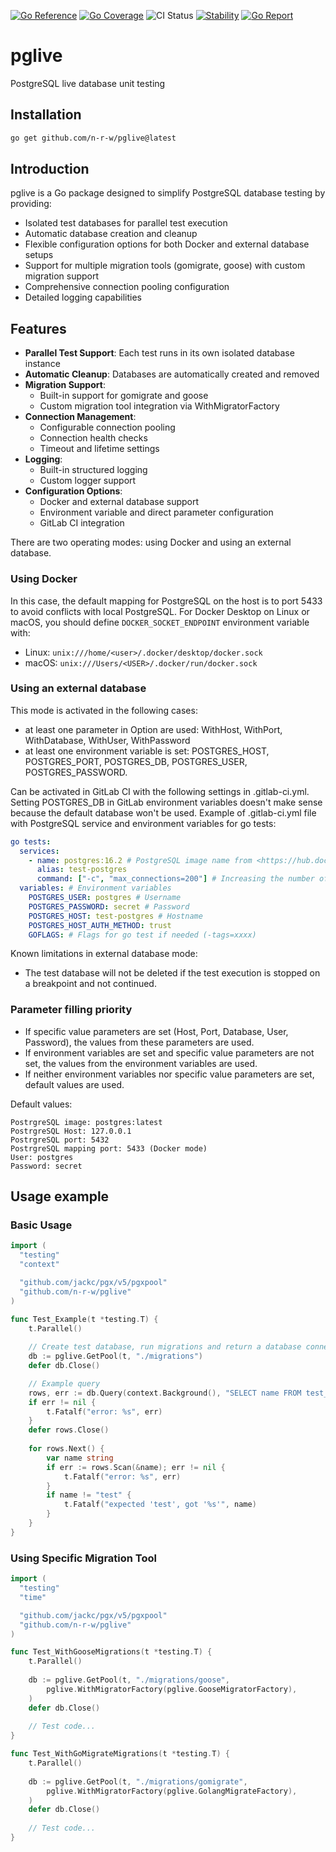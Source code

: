 [![Go Reference](https://pkg.go.dev/badge/github.com/n-r-w/pglive.svg)](https://pkg.go.dev/github.com/n-r-w/pglive)
[![Go Coverage](https://github.com/n-r-w/pglive/wiki/coverage.svg)](https://raw.githack.com/wiki/n-r-w/pglive/coverage.html)
![CI Status](https://github.com/n-r-w/pglive/actions/workflows/go.yml/badge.svg)
[![Stability](http://badges.github.io/stability-badges/dist/stable.svg)](http://github.com/badges/stability-badges)
[![Go Report](https://goreportcard.com/badge/github.com/n-r-w/pglive?v=6b996d51d6235dbae980d0120d11be6ffd65851f)](https://goreportcard.com/badge/github.com/n-r-w/pglive)

# pglive

PostgreSQL live database unit testing

## Installation

```bash
go get github.com/n-r-w/pglive@latest
```

## Introduction

pglive is a Go package designed to simplify PostgreSQL database testing by providing:

- Isolated test databases for parallel test execution
- Automatic database creation and cleanup
- Flexible configuration options for both Docker and external database setups
- Support for multiple migration tools (gomigrate, goose) with custom migration support
- Comprehensive connection pooling configuration
- Detailed logging capabilities

## Features

- **Parallel Test Support**: Each test runs in its own isolated database instance
- **Automatic Cleanup**: Databases are automatically created and removed
- **Migration Support**:
  - Built-in support for gomigrate and goose
  - Custom migration tool integration via WithMigratorFactory
- **Connection Management**:
  - Configurable connection pooling
  - Connection health checks
  - Timeout and lifetime settings
- **Logging**:
  - Built-in structured logging
  - Custom logger support
- **Configuration Options**:
  - Docker and external database support
  - Environment variable and direct parameter configuration
  - GitLab CI integration

There are two operating modes: using Docker and using an external database.

### Using Docker

In this case, the default mapping for PostgreSQL on the host is to port 5433 to avoid conflicts with local PostgreSQL.
For Docker Desktop on Linux or macOS, you should define `DOCKER_SOCKET_ENDPOINT` environment variable with:

- Linux: `unix:///home/<user>/.docker/desktop/docker.sock`
- macOS: `unix:///Users/<USER>/.docker/run/docker.sock`

### Using an external database

This mode is activated in the following cases:

- at least one parameter in Option are used: WithHost, WithPort, WithDatabase, WithUser, WithPassword
- at least one environment variable is set: POSTGRES_HOST, POSTGRES_PORT, POSTGRES_DB, POSTGRES_USER, POSTGRES_PASSWORD.

Can be activated in GitLab CI with the following settings in .gitlab-ci.yml. Setting POSTGRES_DB in GitLab environment variables doesn't make sense because the default database won't be used. Example of .gitlab-ci.yml file with PostgreSQL service and environment variables for go tests:

```yaml
go tests:
  services:
    - name: postgres:16.2 # PostgreSQL image name from <https://hub.docker.com/_/postgres>
      alias: test-postgres
      command: ["-c", "max_connections=200"] # Increasing the number of connections (if you have a lot of parallel tests)
  variables: # Environment variables
    POSTGRES_USER: postgres # Username
    POSTGRES_PASSWORD: secret # Password
    POSTGRES_HOST: test-postgres # Hostname
    POSTGRES_HOST_AUTH_METHOD: trust
    GOFLAGS: # Flags for go test if needed (-tags=xxxx)
```

Known limitations in external database mode:

- The test database will not be deleted if the test execution is stopped on a breakpoint and not continued.

### Parameter filling priority

- If specific value parameters are set (Host, Port, Database, User, Password), the values from these parameters are used.
- If environment variables are set and specific value parameters are not set, the values from the environment variables are used.
- If neither environment variables nor specific value parameters are set, default values are used.

Default values:

```plaintext
PostrgreSQL image: postgres:latest
PostrgreSQL Host: 127.0.0.1
PostrgreSQL port: 5432
PostrgreSQL mapping port: 5433 (Docker mode)
User: postgres
Password: secret
```

## Usage example

### Basic Usage

```go
import (
  "testing"
  "context"

  "github.com/jackc/pgx/v5/pgxpool"
  "github.com/n-r-w/pglive"
)

func Test_Example(t *testing.T) {
    t.Parallel()
    
    // Create test database, run migrations and return a database connection
    db := pglive.GetPool(t, "./migrations")
    defer db.Close()

    // Example query
    rows, err := db.Query(context.Background(), "SELECT name FROM test_table")
    if err != nil {
        t.Fatalf("error: %s", err)
    }
    defer rows.Close()
    
    for rows.Next() {
        var name string
        if err := rows.Scan(&name); err != nil {
            t.Fatalf("error: %s", err)
        }
        if name != "test" {
            t.Fatalf("expected 'test', got '%s'", name)
        }
    }
}
```

### Using Specific Migration Tool

```go
import (
  "testing"
  "time"

  "github.com/jackc/pgx/v5/pgxpool"
  "github.com/n-r-w/pglive"
)

func Test_WithGooseMigrations(t *testing.T) {
    t.Parallel()
    
    db := pglive.GetPool(t, "./migrations/goose", 
        pglive.WithMigratorFactory(pglive.GooseMigratorFactory),        
    )
    defer db.Close()
    
    // Test code...
}

func Test_WithGoMigrateMigrations(t *testing.T) {
    t.Parallel()
    
    db := pglive.GetPool(t, "./migrations/gomigrate", 
        pglive.WithMigratorFactory(pglive.GolangMigrateFactory),        
    )
    defer db.Close()
    
    // Test code...
}
